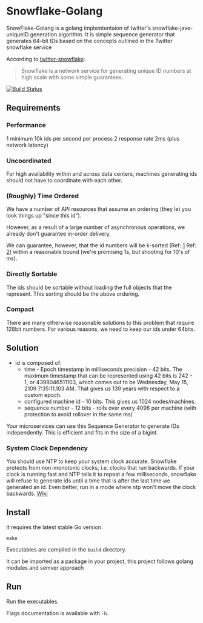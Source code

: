 # Snowflake-Golang

SnowFlake-Golang is a golang implemtentaion of twitter's snowflake-jave-uniqueID generation algorithm.
It is simple sequence generator that generates 64-bit IDs based on the concepts outlined in the Twitter snowflake service

According to [twitter-snowflake](https://github.com/twitter-archive/snowflake/tree/snowflake-2010):

>Snowflake is a network service for generating unique ID numbers at high scale with some simple guarantees.

[![Build Status](https://travis-ci.com/RO-29/snowflake-Golang.svg?branch=dev)](https://travis-ci.com/RO-29/snowflake-Golang)

## Requirements

### Performance

 1 minimum 10k ids per second per process
 2 response rate 2ms (plus network latency)

### Uncoordinated

For high availability within and across data centers, machines generating ids should not have to coordinate with each other.

### (Roughly) Time Ordered

We have a number of API resources that assume an ordering (they let you look things up "since this id").

However, as a result of a large number of asynchronous operations, we already don't guarantee in-order delivery.

We can guarantee, however, that the id numbers will be k-sorted (Ref: [1](http://portal.acm.org/citation.cfm?id=70413.70419) Ref: [2](http://portal.acm.org/citation.cfm?id=110778.110783)) within a reasonable bound (we're promising 1s, but shooting for 10's of ms).

### Directly Sortable

The ids should be sortable without loading the full objects that the represent. This sorting should be the above ordering.

### Compact

There are many otherwise reasonable solutions to this problem that require 128bit numbers. For various reasons, we need to keep our ids under 64bits.

## Solution

* id is composed of:
  * time - Epoch timestamp in milliseconds precision - 42 bits. The maximum timestamp that can be represented using 42 bits is 242 - 1, or 4398046511103, which comes out to be Wednesday, May 15, 2109 7:35:11.103 AM. That gives us 139 years with respect to a custom epoch.
  * configured machine id - 10 bits. This gives us 1024 nodes/machines.
  * sequence number - 12 bits - rolls over every 4096 per machine (with protection to avoid rollover in the same ms)

Your microservices can use this Sequence Generator to generate IDs independently. This is efficient and fits in the size of a bigint.

### System Clock Dependency

You should use NTP to keep your system clock accurate.  Snowflake protects from non-monotonic clocks, i.e. clocks that run backwards.  If your clock is running fast and NTP tells it to repeat a few milliseconds, snowflake will refuse to generate ids until a time that is after the last time we generated an id. Even better, run in a mode where ntp won't move the clock backwards. [Wiki](http://wiki.dovecot.org/TimeMovedBackwards#Time_synchronization)

## Install

It requires the latest stable Go version.

`make`

Executables are compiled in the `build` directory.

It can be imported as a package in your project, this project follows golang modules and semver approach

## Run

Run the executables.

Flags documentation is available with `-h`.
